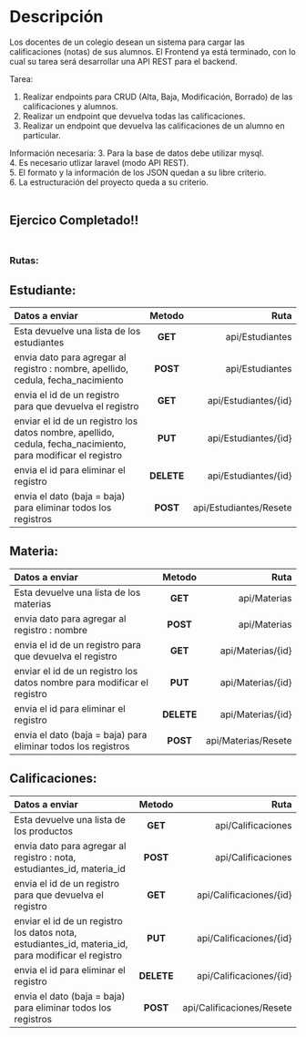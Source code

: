 # Descripción

Los docentes de un colegio desean un sistema para cargar las calificaciones (notas) de sus
alumnos. El Frontend ya está terminado, con lo cual su tarea será desarrollar una API REST para el backend.

Tarea:
1. Realizar endpoints para CRUD (Alta, Baja, Modificación, Borrado) de las calificaciones y alumnos.
2. Realizar un endpoint que devuelva todas las calificaciones.
3. Realizar un endpoint que devuelva las calificaciones de un alumno en particular.

Información necesaria:
3. Para la base de datos debe utilizar mysql.</br>
4. Es necesario utlizar laravel (modo API REST).</br>
5. El formato y la información de los JSON quedan a su libre criterio.</br>
6. La estructuración del proyecto queda a su criterio.</br></br>

## Ejercico Completado!!</br></br>
### Rutas:</br>
## Estudiante:
| Datos a enviar                                                                                                    | Metodo        | Ruta                    |
|:------------------------------------------------------------------------------------------------------------------|:-------------:|------------------------:|
| Esta devuelve una lista de los estudiantes                                                                        | **GET**       | api/Estudiantes         |
| envia dato para agregar al registro : nombre, apellido, cedula, fecha_nacimiento                                  | **POST**      | api/Estudiantes         |
| envia el id de un registro para que devuelva el registro                                                          | **GET**       | api/Estudiantes/{id}    |
| enviar el id de un registro los datos nombre, apellido, cedula, fecha_nacimiento, para modificar el registro      | **PUT**       | api/Estudiantes/{id}    |
| envia el id para eliminar el registro                                                                             | **DELETE**    | api/Estudiantes/{id}    |
| envia el dato (baja = baja) para eliminar todos los registros                                                     | **POST**      | api/Estudiantes/Resete  |

## Materia:
| Datos a enviar                                                               | Metodo        | Ruta                 |
|:-----------------------------------------------------------------------------|:-------------:|---------------------:|
| Esta devuelve una lista de los materias                                      | **GET**       | api/Materias         |
| envia dato para agregar al registro : nombre                                 | **POST**      | api/Materias         |
| envia el id de un registro para que devuelva el registro                     | **GET**       | api/Materias/{id}    |
| enviar el id de un registro los datos nombre para modificar el registro      | **PUT**       | api/Materias/{id}    |
| envia el id para eliminar el registro                                        | **DELETE**    | api/Materias/{id}    |
| envia el dato (baja = baja) para eliminar todos los registros                | **POST**      | api/Materias/Resete  |

## Calificaciones:
| Datos a enviar                                                                                                   | Metodo        | Ruta                       |
|:-----------------------------------------------------------------------------------------------------------------|:-------------:|---------------------------:|
| Esta devuelve una lista de los productos                                                                         | **GET**       | api/Calificaciones         |
| envia dato para agregar al registro : nota, estudiantes_id, materia_id                                           | **POST**      | api/Calificaciones         |
| envia el id de un registro para que devuelva el registro                                                         | **GET**       | api/Calificaciones/{id}    |
| enviar el id de un registro los datos nota, estudiantes_id, materia_id, para modificar el registro               | **PUT**       | api/Calificaciones/{id}    |
| envia el id para eliminar el registro                                                                            | **DELETE**    | api/Calificaciones/{id}    |
| envia el dato (baja = baja) para eliminar todos los registros                                                    | **POST**      | api/Calificaciones/Resete  |

